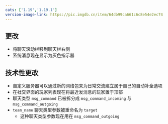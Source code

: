 ```yaml
---
cats: ['1.19','1.19.1']
version-image-link: https://pic.imgdb.cn/item/64db99ca661c6c8e54e2ec74.png
---
```

## 更改
* 将聊天滚动栏移到聊天栏右侧
* 系统消息现在显示为灰色指示器

## 技术性更改
* 自定义服务器可以通过新的网络包来为日常交流建立属于自己的自动补全选项
* 在社交界面的玩家列表现在将最近发消息的玩家置于顶部
* 聊天类型 `msg_command` 已被拆分成 `msg_command_incoming` 与 `msg_command_outgoing`
* `team_name` 聊天类型参数被重命名为 `target`
    * 这种聊天类型参数现在用在 `msg_command_outgoing`